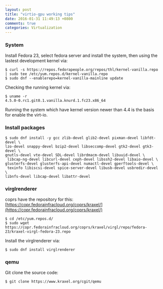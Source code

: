 ```yaml
---
layout: post
title: "virtio-gpu working tips"
date: 2016-01-31 11:49:13 +0800
comments: true
categories: Virtualization
---
```

### System
Install Fedora 23, select fedora server and install the system, then using the
lastest development kernel via:    

```
$ curl -s https://repos.fedorapeople.org/repos/thl/kernel-vanilla.repo | sudo tee /etc/yum.repos.d/kernel-vanilla.repo
$ sudo dnf --enablerepo=kernel-vanilla-mainline update
```

Checking the running kernel via:    

```
$ uname -r
4.5.0-0.rc1.git0.1.vanilla.knurd.1.fc23.x86_64
```

Running the system which have kernel version newer than 4.4  is the basis for enable the virt-io.   

### Install packages

```
$ sudo dnf install -y gcc zlib-devel glib2-devel pixman-devel libfdt-devel \ 
lzo-devel snappy-devel bzip2-devel libseccomp-devel gtk2-devel gtk3-devel \ 
gnutls-devel vte-devel SDL-devel librdmacm-devel libuuid-devel \ 
 libcap-ng-devel libcurl-devel ceph-devel libssh2-devel libaio-devel \ 
glusterfs-devel glusterfs-api-devel numactl-devel gperftools-devel \ 
 texinfo libiscsi-devel spice-server-devel libusb-devel usbredir-devel \ 
libnfs-devel libcap-devel libattr-devel  
```

### virglrenderer
coprs have the repository for this:    
[https://copr.fedorainfracloud.org/coprs/kraxel/](https://copr.fedorainfracloud.org/coprs/kraxel/)    

```
$ cd /etc/yum.repos.d/
$ sudo wget https://copr.fedorainfracloud.org/coprs/kraxel/virgl/repo/fedora-23/kraxel-virgl-fedora-23.repo
```

Install the virglrenderer via:    

```
$ sudo dnf install virglrenderer
```

### qemu
Git clone the source code:    

```
$ git clone https://www.kraxel.org/cgit/qemu
```

